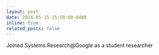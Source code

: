 ```yaml
---
layout: post
date: 2024-05-15 15:59:00-0400
inline: true
related_posts: false
---
```


Joined Systems Research@Google as a student researcher
